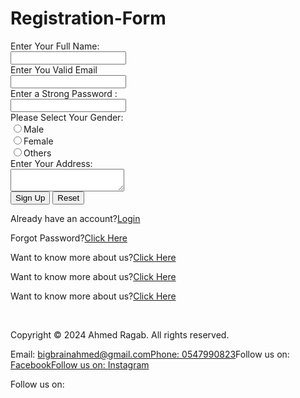 # Registration-Form
<html>
  <head>
    <title>Registration form</title>    
  </head>
  <body>
    <label>Enter Your Full Name:</label><br>
    <input type= "text"/><br>
    <label>Enter You Valid Email</label><br>
    <input type= "email"/><br>
    <label>Enter a Strong Password :</label><br>
    <input type= "password"/><br>
    <label>Please Select Your Gender:</label><br>
    <input type= "radio"name="gender"/>Male<br>
    <input type= "radio"name="gender"/>Female<br>
    <input type= "radio"name="gender"/>Others<br>
    <label>Enter Your Address:</label><br>
    <textarea></textarea><br>
    <input type= "submit"value="Sign Up"/>
    <input type= "reset"value="Reset"/>
    <p>Already have an account?<a href="login.html">Login</a></p>
    <p>Forgot Password?<a href="forgot.html">Click Here</a></p>
    <p>Want to know more about us?<a href="about.html">Click Here</a></p>
    <p>Want to know more about us?<a href="contact.html">Click Here</a></p>
    <p>Want to know more about us?<a href="index.html">Click Here</a></p><br>
  </body>
  <footer>
    <p>Copyright &copy; 2024 Ahmed Ragab. All rights reserved.</p>
    <p>Email: <a href="mailto:bigbrainahmed@gmail.com">bigbrainahmed@gmail.com</\
      <p>Phone: <a href="tel:+971547990823">0547990823</a></
        <p>Follow us on: <a href="https://www.facebook.com/Ahmed Ragab Ahmed">Facebook</
          <p>Follow us on: <a href="https://www.instagram.com/ahmedragab1360">Instagram</a></p>
          <p>Follow us on: <a href="https://www.twitter.com/Ahmed Ragab A
</html>
